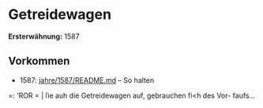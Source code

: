 # Getreidewagen

**Ersterwähnung:** 1587

## Vorkommen
- 1587: [jahre/1587/README.md](../jahre/1587/README.md) – So halten


=: ‘ROR = |
ſie auh die Getreidewagen auf, gebrauchen fi<h des Vor-
faufs...
